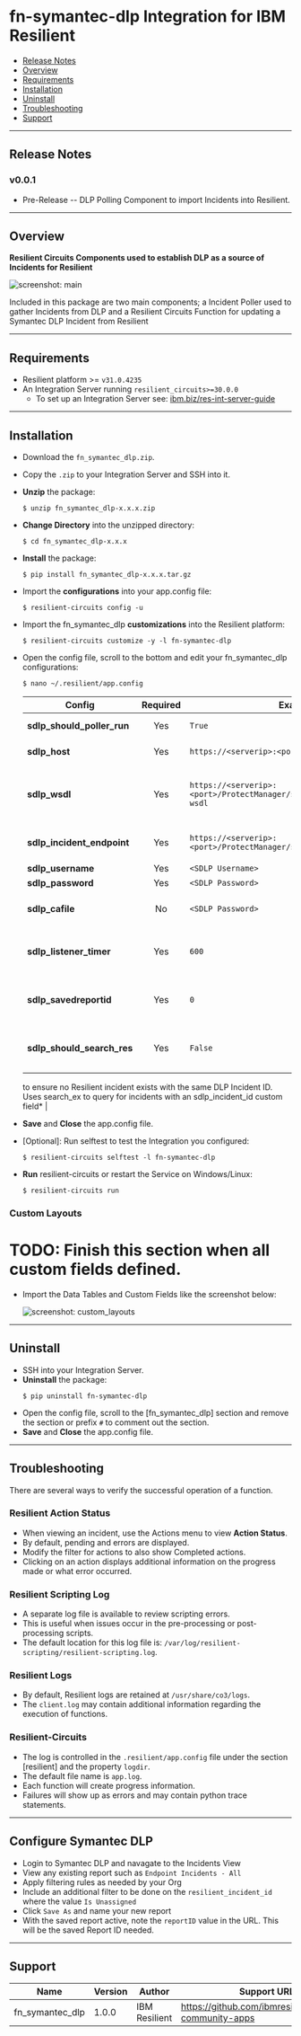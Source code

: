 # fn-symantec-dlp Integration for IBM Resilient

- [Release Notes](#release-notes)
- [Overview](#overview)
- [Requirements](#requirements)
- [Installation](#installation)
- [Uninstall](#uninstall)
- [Troubleshooting](#troubleshooting)
- [Support](#support)

---

## Release Notes
### v0.0.1
* Pre-Release -- DLP Polling Component to import Incidents into Resilient.

---

## Overview
**Resilient Circuits Components used to establish DLP as a source of Incidents for Resilient**

 ![screenshot: main](./doc/screenshots/main.png)

Included in this package are two main components; a Incident Poller used to gather Incidents from DLP and a Resilient Circuits Function for updating a Symantec DLP Incident from Resilient

---

## Requirements
<!--
  List any Requirements 
-->
* Resilient platform >= `v31.0.4235`
* An Integration Server running `resilient_circuits>=30.0.0`
  * To set up an Integration Server see: [ibm.biz/res-int-server-guide](https://ibm.biz/res-int-server-guide)

---

## Installation
* Download the `fn_symantec_dlp.zip`.
* Copy the `.zip` to your Integration Server and SSH into it.
* **Unzip** the package:
  ```
  $ unzip fn_symantec_dlp-x.x.x.zip
  ```
* **Change Directory** into the unzipped directory:
  ```
  $ cd fn_symantec_dlp-x.x.x
  ```
* **Install** the package:
  ```
  $ pip install fn_symantec_dlp-x.x.x.tar.gz
  ```
* Import the **configurations** into your app.config file:
  ```
  $ resilient-circuits config -u
  ```
* Import the fn_symantec_dlp **customizations** into the Resilient platform:
  ```
  $ resilient-circuits customize -y -l fn-symantec-dlp
  ```
* Open the config file, scroll to the bottom and edit your fn_symantec_dlp configurations:
  ```
  $ nano ~/.resilient/app.config
  ```
  | Config | Required | Example | Description |
  | ------ | :------: | ------- | ----------- |
  | **sdlp_should_poller_run** | Yes | `True` | *Whether or not to start the listener* |
  | **sdlp_host** | Yes | `https://<serverip>:<port>` | *The URL of the DLP Installation* |
  | **sdlp_wsdl** | Yes | `https://<serverip>:<port>/ProtectManager/services/v2011/incidents?wsdl` | *The location of your WSDL file used to construct requests when dealing with the Incident and Reporting API* |
  | **sdlp_incident_endpoint** | Yes | `https://<serverip>:<port>/ProtectManager/services/v2011/incidents` | *The URL of the Incident and Reporting API for your DLP Installation* |
  | **sdlp_username** | Yes | `<SDLP Username>` | *Username for DLP* |
  | **sdlp_password** | Yes | `<SDLP Password>` | *Password for DLP* |
  | **sdlp_cafile** | No | `<SDLP Password>` | *Location of the CA file for DLP, leave Blank or ‘comment out’ for unverified requests* |
  | **sdlp_listener_timer** | Yes | `600` | *Used to set how often the Listener should poll, default is 10 mins (600)sdlp_listener_timer=600* |
  | **sdlp_savedreportid** | Yes | `0` | *The Saved Report ID used to query for Incidents, must be set otherwise the integration will fail* |
  | **sdlp_should_search_res** | Yes | `False` | *An optional app.config that, if set to True will perform an additional filter on DLP Incident results 
  to ensure no Resilient incident exists with the same DLP Incident ID. 
  Uses search_ex to query for incidents with an sdlp_incident_id custom field* |

* **Save** and **Close** the app.config file.
* [Optional]: Run selftest to test the Integration you configured:
  ```
  $ resilient-circuits selftest -l fn-symantec-dlp
  ```
* **Run** resilient-circuits or restart the Service on Windows/Linux:
  ```
  $ resilient-circuits run
  ```

### Custom Layouts
# TODO: Finish this section when all custom fields defined.
* Import the Data Tables and Custom Fields like the screenshot below:

  ![screenshot: custom_layouts](./doc/screenshots/custom_layouts.png)

---

## Uninstall
* SSH into your Integration Server.
* **Uninstall** the package:
  ```
  $ pip uninstall fn-symantec-dlp
  ```
* Open the config file, scroll to the [fn_symantec_dlp] section and remove the section or prefix `#` to comment out the section.
* **Save** and **Close** the app.config file.

---

## Troubleshooting
There are several ways to verify the successful operation of a function.

### Resilient Action Status
* When viewing an incident, use the Actions menu to view **Action Status**.
* By default, pending and errors are displayed.
* Modify the filter for actions to also show Completed actions.
* Clicking on an action displays additional information on the progress made or what error occurred.

### Resilient Scripting Log
* A separate log file is available to review scripting errors.
* This is useful when issues occur in the pre-processing or post-processing scripts.
* The default location for this log file is: `/var/log/resilient-scripting/resilient-scripting.log`.

### Resilient Logs
* By default, Resilient logs are retained at `/usr/share/co3/logs`.
* The `client.log` may contain additional information regarding the execution of functions.

### Resilient-Circuits
* The log is controlled in the `.resilient/app.config` file under the section [resilient] and the property `logdir`.
* The default file name is `app.log`.
* Each function will create progress information.
* Failures will show up as errors and may contain python trace statements.

---


## Configure Symantec DLP 

* Login to Symantec DLP and navagate to the Incidents View 
* View any existing report such as `Endpoint Incidents - All`
* Apply filtering rules as needed by your Org
* Include an additional filter to be done on the `resilient_incident_id` where the value `Is Unassigned`
* Click `Save As` and name your new report 
* With the saved report active, note the `reportID` value in the URL. This will be the saved Report ID needed. 

---


## Support
| Name | Version | Author | Support URL |
| ---- | ------- | ------ | ----------- |
| fn_symantec_dlp | 1.0.0 | IBM Resilient | https://github.com/ibmresilient/resilient-community-apps |
